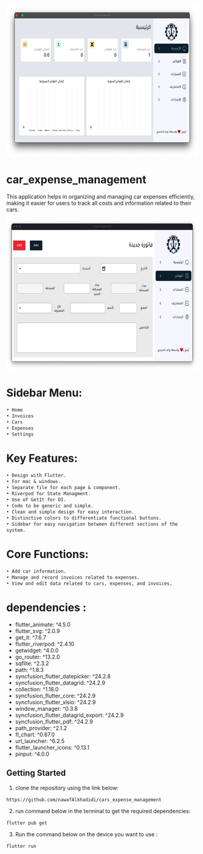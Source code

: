 
<p align="center">
    <a href="">
        <img src="./example/example1.png" height="400px">
    </a>
</p>



# car_expense_management


This application helps in organizing and managing car expenses efficiently, making it easier for users to track all costs and information related to their cars.


<p align="center">
    <a href="">
        <img src="./example/example2.png" height="400px">
    </a>
</p>

#  Sidebar Menu:

	• Home
	• Invoices
	• Cars
	• Expenses
	• Settings

#  Key Features:

 	• Design with Flutter.
 	• For mac & windows.
    • Separate file for each page & component.
	• Riverpod for State Managment.
 	• Use of GetIt for DI.
 	• Code to be generic and simple.
	• Clean and simple design for easy interaction.
	• Distinctive colors to differentiate functional buttons.
	• Sidebar for easy navigation between different sections of the system.

# Core Functions:

	• Add car information.
	• Manage and record invoices related to expenses.
	• View and edit data related to cars, expenses, and invoices.






# dependencies :

- flutter_animate: ^4.5.0
- flutter_svg: ^2.0.9
- get_it: ^7.6.7
- flutter_riverpod: ^2.4.10
- getwidget: ^4.0.0
- go_router: ^13.2.0 
- sqflite: ^2.3.2
- path: ^1.8.3
- syncfusion_flutter_datepicker: ^24.2.8
- syncfusion_flutter_datagrid: ^24.2.9
- collection: ^1.18.0
- syncfusion_flutter_core: ^24.2.9
- syncfusion_flutter_xlsio: ^24.2.9
- window_manager: ^0.3.8
- syncfusion_flutter_datagrid_export: ^24.2.9
- syncfusion_flutter_pdf: ^24.2.9
- path_provider: ^2.1.2
- fl_chart: ^0.67.0
- url_launcher: ^6.2.5
- flutter_launcher_icons: ^0.13.1
- pinput: ^4.0.0
  
 
  

## Getting Started

1. clone the repository using the link below:
```
https://github.com/nawafAlkhadidi/cars_expense_management
```

2. run command below  in the terminal to get the required dependencies:
```
flutter pub get
```

3. Run the command below on the device you want to use :
```
flutter run
```
